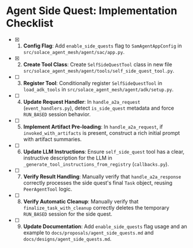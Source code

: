 # Agent Side Quest: Implementation Checklist

- [x] 1. **Config Flag**: Add `enable_side_quests` flag to `SamAgentAppConfig` in `src/solace_agent_mesh/agent/sac/app.py`.
- [x] 2. **Create Tool Class**: Create `SelfSideQuestTool` class in new file `src/solace_agent_mesh/agent/tools/self_side_quest_tool.py`.
- [ ] 3. **Register Tool**: Conditionally register `SelfSideQuestTool` in `load_adk_tools` in `src/solace_agent_mesh/agent/adk/setup.py`.
- [ ] 4. **Update Request Handler**: In `handle_a2a_request` (`event_handlers.py`), detect `is_side_quest` metadata and force `RUN_BASED` session behavior.
- [ ] 5. **Implement Artifact Pre-loading**: In `handle_a2a_request`, if `invoked_with_artifacts` is present, construct a rich initial prompt with artifact summaries.
- [ ] 6. **Update LLM Instructions**: Ensure `self_side_quest` tool has a clear, instructive description for the LLM in `_generate_tool_instructions_from_registry` (`callbacks.py`).
- [ ] 7. **Verify Result Handling**: Manually verify that `handle_a2a_response` correctly processes the side quest's final `Task` object, reusing `PeerAgentTool` logic.
- [ ] 8. **Verify Automatic Cleanup**: Manually verify that `finalize_task_with_cleanup` correctly deletes the temporary `RUN_BASED` session for the side quest.
- [ ] 9. **Update Documentation**: Add `enable_side_quests` flag usage and an example to `docs/proposals/agent_side_quests.md` and `docs/designs/agent_side_quests.md`.
